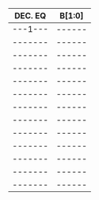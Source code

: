 | DEC. EQ | B[1:0] |
| ------- | ------ |
| ---1--- | ------ |
| ------- | ------ |
| ------- | ------ |
| ------- | ------ |
| ------- | ------ |
| ------- | ------ |
| ------- | ------ |
| ------- | ------ |
| ------- | ------ |
| ------- | ------ |
| ------- | ------ |
| ------- | ------ |
| ------- | ------ |

